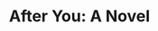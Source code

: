 ---
title: "After You: A Novel"
isbn: "9780525426592"
image_path: "http://i.gr-assets.com/images/S/photo.goodreads.com/books/1424983156i/25020381._UY238_SS238_.jpg"
thumbnail_height: "238"
thumbnail_width: "238"
url: "http://www.goodreads.com/book/show/25020381-after-you"
cover_image_path: "/webhook-uploads/1443584262581_25020381._UY238_SS238_.jpg"
---